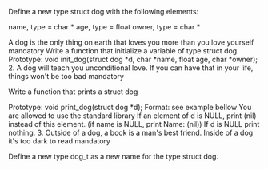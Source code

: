 Define a new type struct dog with the following elements:

name, type = char * age, type = float owner, type = char *

A dog is the only thing on earth that loves you more than you love yourself mandatory Write a function that initialize a variable of type struct dog
Prototype: void init_dog(struct dog *d, char *name, float age, char *owner); 2. A dog will teach you unconditional love. If you can have that in your life, things won't be too bad mandatory

Write a function that prints a struct dog

Prototype: void print_dog(struct dog *d); Format: see example bellow You are allowed to use the standard library If an element of d is NULL, print (nil) instead of this element. (if name is NULL, print Name: (nil)) If d is NULL print nothing. 3. Outside of a dog, a book is a man's best friend. Inside of a dog it's too dark to read mandatory

Define a new type dog_t as a new name for the type struct dog.
